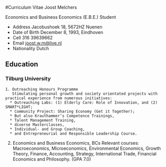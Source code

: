#Curriculum Vitae Joost Melchers

Economics and Business Economics (E.B.E.) Student

* Address		      Jacobushoek 18, 5672HZ Nuenen
* Date of Birth 	December 8, 1993, Eindhoven
* Cell 		        316 39639662
* Email 		      joost.w.m@live.nl 
* Nationality   	Dutch

## Education
  ### Tilburg University
    1. Outreaching Honours Programme
       Stimulating personal growth and society orientated projects with practical experience from numerous initiatives: 
      * Outreaching Labs: (1) Elderly Care: Role of Innovation, and (2) SMART*LIGHT; 
      * Community Project: Sharing Economy (Get it Together); 
      * But also Krauthammer’s Competence Trainings, 
      * Talent Management Training, 
      * diverse Masterclasses, 
      * Individual- and Group Coaching, 
      * and Entrepreneurial and Responsible Leadership Course.
      
   2. Economics and Business Economics, BCs
      Relevant courses: Macroeconomics, Microeconomics, Environmental Economics,
      Growth Theory, Finance, Accounting, Strategy, International Trade, Financial 				
      Economics and Philosophy. (GPA 7.0)
    
